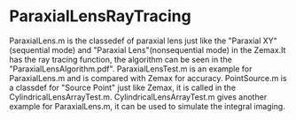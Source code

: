 # ParaxialLensRayTracing

ParaxialLens.m is the classedef of paraxial lens just like the 
 "Paraxial XY"(sequential mode) and "Paraxial Lens"(nonsequential mode)
in the Zemax.It has the ray tracing function, the algorithm can be seen
in the "ParaxialLensAlgorithm.pdf".
ParaxialLensTest.m is an example for ParaxialLens.m and is compared with
Zemax for accuracy.
PointSource.m is a classdef for "Source Point" just like Zemax, it is called
in the CylindricalLensArrayTest.m.
CylindricalLensArrayTest.m gives another example for ParaxialLens.m, it
can be used to simulate the integral imaging.
